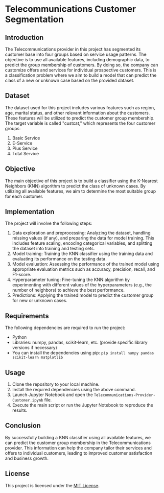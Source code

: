 # Telecommunications Customer Segmentation
## Introduction
The Telecommunications provider in this project has segmented its customer base into four groups based on service usage patterns. The objective is to use all available features, including demographic data, to predict the group membership of customers. By doing so, the company can customize offers and services for individual prospective customers. This is a classification problem where we aim to build a model that can predict the class of a new or unknown case based on the provided dataset.

## Dataset
The dataset used for this project includes various features such as region, age, marital status, and other relevant information about the customers. These features will be utilized to predict the customer group membership. The target variable is called "custcat," which represents the four customer groups:

1. Basic Service
2. E-Service
3. Plus Service
4. Total Service


## Objective
The main objective of this project is to build a classifier using the K-Nearest Neighbors (KNN) algorithm to predict the class of unknown cases. By utilizing all available features, we aim to determine the most suitable group for each customer.

## Implementation
The project will involve the following steps:

1. Data exploration and preprocessing: Analyzing the dataset, handling missing values (if any), and preparing the data for model training. This includes feature scaling, encoding categorical variables, and splitting the dataset into training and testing sets.
2. Model training: Training the KNN classifier using the training data and evaluating its performance on the testing data.
3. Model evaluation: Assessing the performance of the trained model using appropriate evaluation metrics such as accuracy, precision, recall, and F1-score.
4. Hyperparameter tuning: Fine-tuning the KNN algorithm by experimenting with different values of the hyperparameters (e.g., the number of neighbors) to achieve the best performance.
5. Predictions: Applying the trained model to predict the customer group for new or unknown cases.

## Requirements
The following dependencies are required to run the project:
- Python 
- Libraries: numpy, pandas, scikit-learn, etc. (provide specific library versions if necessary)
- You can install the dependencies using pip:
 ``pip install numpy pandas scikit-learn matplotlib ``

## Usage
1. Clone the repository to your local machine.
2. Install the required dependencies using the above command.
3. Launch Jupyter Notebook and open the `Telecommunications-Provider-Customer.ipynb` file.
4. Execute the main script or run the Jupyter Notebook to reproduce the results.

## Conclusion
By successfully building a KNN classifier using all available features, we can predict the customer group membership in the Telecommunications provider. This information can help the company tailor their services and offers to individual customers, leading to improved customer satisfaction and business growth.

## License
This project is licensed under the [MIT License](LICENSE).
